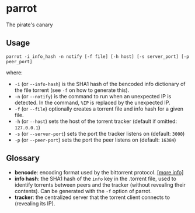 # parrot

The pirate's canary

## Usage

`parrot -i info_hash -n notify [-f file] [-h host] [-s server_port] [-p peer_port]`

where:

- `-i` (or `--info-hash`) is the SHA1 hash of the bencoded info dictionary of the file torrent (see `-f` on how to generate this).
- `-n` (or `--notify`) is the command to run when an unexpected IP is detected. In the command, `%IP` is replaced by the unexpected IP.
- `-f` (or `--file`) optionally creates a torrent file and info hash for a given file.
- `-h` (or `--host`) sets the host of the torrent tracker (default if omitted: `127.0.0.1`)
- `-s` (or `--server-port`) sets the port the tracker listens on (default: `3000`)
- `-p` (or `--peer-port`) sets the port the peer listens on (default: `16384`)

## Glossary

- **bencode**: encoding format used by the bittorrent protocol. [[more info]](https://wiki.theory.org/BitTorrentSpecification#Bencoding)
- **info hash**: the SHA1 hash of the `info` key in the .torrent file, used to identify torrents between peers and the tracker (without revealing their contents). Can be generated with the `-f` option of parrot.
- **tracker**: the centralized server that the torrent client connects to (revealing its IP).
